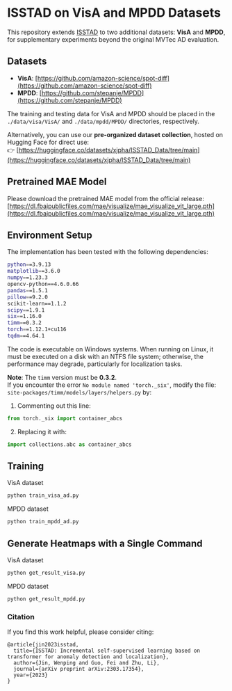 # ISSTAD on VisA and MPDD Datasets

This repository extends [ISSTAD](https://github.com/xjspin/ISSTAD/) to two additional datasets: **VisA** and **MPDD**, for supplementary experiments beyond the original MVTec AD evaluation.

## Datasets

- **VisA**: [https://github.com/amazon-science/spot-diff](https://github.com/amazon-science/spot-diff)  
- **MPDD**: [https://github.com/stepanje/MPDD](https://github.com/stepanje/MPDD)

The training and testing data for VisA and MPDD should be placed in the `./data/visa/VisA/` and `./data/mpdd/MPDD/` directories, respectively.

Alternatively, you can use our **pre-organized dataset collection**, hosted on Hugging Face for direct use:  
👉 [https://huggingface.co/datasets/xjpha/ISSTAD_Data/tree/main](https://huggingface.co/datasets/xjpha/ISSTAD_Data/tree/main)

## Pretrained MAE Model

Please download the pretrained MAE model from the official release:  
[https://dl.fbaipublicfiles.com/mae/visualize/mae_visualize_vit_large.pth](https://dl.fbaipublicfiles.com/mae/visualize/mae_visualize_vit_large.pth)

## Environment Setup

The implementation has been tested with the following dependencies:

```bash
python==3.9.13  
matplotlib==3.6.0  
numpy==1.23.3  
opencv-python==4.6.0.66  
pandas==1.5.1  
pillow==9.2.0  
scikit-learn==1.1.2  
scipy==1.9.1  
six==1.16.0  
timm==0.3.2  
torch==1.12.1+cu116  
tqdm==4.64.1  
```

The code is executable on Windows systems. When running on Linux, it must be executed on a disk with an NTFS file system; otherwise, the performance may degrade, particularly for localization tasks.

**Note**: The `timm` version must be **0.3.2**.  
If you encounter the error `No module named 'torch._six'`, modify the file:  
`site-packages/timm/models/layers/helpers.py` by:

1. Commenting out this line:
```python
from torch._six import container_abcs
```

2. Replacing it with:
```python
import collections.abc as container_abcs
```



## Training
VisA dataset 
```bash
python train_visa_ad.py
```
MPDD dataset
```bash
python train_mpdd_ad.py
```

## Generate Heatmaps with a Single Command
VisA dataset 
```bash
python get_result_visa.py
```
MPDD dataset
```bash
python get_result_mpdd.py
```

### Citation
If you find this work helpful, please consider citing:
```
@article{jin2023isstad,
  title={ISSTAD: Incremental self-supervised learning based on transformer for anomaly detection and localization},
  author={Jin, Wenping and Guo, Fei and Zhu, Li},
  journal={arXiv preprint arXiv:2303.17354},
  year={2023}
}
```